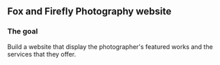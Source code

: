 ## **Fox and Firefly Photography website**

### **The goal**
Build a website that display the photographer's featured works and the services that they offer.
